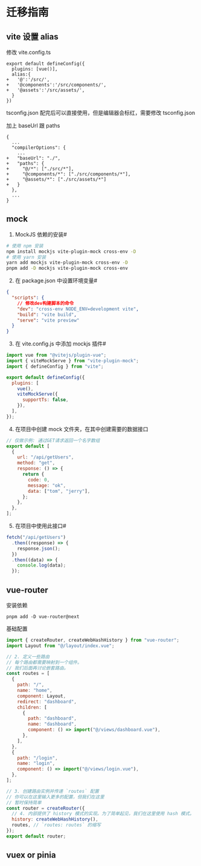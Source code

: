 # 迁移指南

## vite 设置 alias

修改
vite.config.ts

```
export default defineConfig({
  plugins: [vue()],
  alias:{
+   '@':'/src/',
+   '@components':'/src/components/',
+   '@assets':'/src/assets/',
  }
})

```

tsconfig.json
配完后可以直接使用，但是编辑器会标红，需要修改 tsconfig.json

加上 baseUrl 跟 paths

```
{
  ...
  "compilerOptions": {
    ...
+   "baseUrl": "./",
+   "paths": {
+     "@/*": ["./src/*"],
+     "@components/*": ["./src/components/*"],
+     "@assets/*": ["./src/assets/*"]
+   }
  },
  ...
}
```

## mock

1. MockJS 依赖的安装#

```sh
# 使用 npm 安装
npm install mockjs vite-plugin-mock cross-env -D
# 使用 yarn 安装
yarn add mockjs vite-plugin-mock cross-env -D
pnpm add -D mockjs vite-plugin-mock cross-env
```

2. 在 package.json 中设置环境变量#

```json
{
  "scripts": {
    // 修改dev构建脚本的命令
    "dev": "cross-env NODE_ENV=development vite",
    "build": "vite build",
    "serve": "vite preview"
  }
}
```

3. 在 vite.config.js 中添加 mockjs 插件#

```js
import vue from "@vitejs/plugin-vue";
import { viteMockServe } from "vite-plugin-mock";
import { defineConfig } from "vite";

export default defineConfig({
  plugins: [
    vue(),
    viteMockServe({
      supportTs: false,
    }),
  ],
});
```

4. 在项目中创建 mock 文件夹，在其中创建需要的数据接口

```js
// 仅做示例: 通过GET请求返回一个名字数组
export default [
  {
    url: "/api/getUsers",
    method: "get",
    response: () => {
      return {
        code: 0,
        message: "ok",
        data: ["tom", "jerry"],
      };
    },
  },
];
```

5. 在项目中使用此接口#

```js
fetch("/api/getUsers")
  .then((response) => {
    response.json();
  })
  .then((data) => {
    console.log(data);
  });
```

## vue-router

安装依赖

```
pnpm add -D vue-router@next
```

基础配置

```js
import { createRouter, createWebHashHistory } from "vue-router";
import Layout from "@/layout/index.vue";

// 2. 定义一些路由
// 每个路由都需要映射到一个组件。
// 我们后面再讨论嵌套路由。
const routes = [
  {
    path: "/",
    name: "home",
    component: Layout,
    redirect: "dashboard",
    children: [
      {
        path: "dashboard",
        name: "dashboard",
        component: () => import("@/views/dashboard.vue"),
      },
    ],
  },
  {
    path: "/login",
    name: "login",
    component: () => import("@/views/login.vue"),
  },
];

// 3. 创建路由实例并传递 `routes` 配置
// 你可以在这里输入更多的配置，但我们在这里
// 暂时保持简单
const router = createRouter({
  // 4. 内部提供了 history 模式的实现。为了简单起见，我们在这里使用 hash 模式。
  history: createWebHashHistory(),
  routes, // `routes: routes` 的缩写
});
export default router;
```

## vuex or pinia
